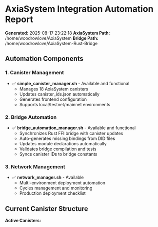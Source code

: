 # AxiaSystem Integration Automation Report

**Generated:** 2025-08-17 23:22:18
**AxiaSystem Path:** /home/woodrowlove/AxiaSystem
**Bridge Path:** /home/woodrowlove/AxiaSystem-Rust-Bridge

## Automation Components

### 1. Canister Management
- ✅ **simple_canister_manager.sh** - Available and functional
  - Manages 18 AxiaSystem canisters
  - Updates canister_ids.json automatically
  - Generates frontend configuration
  - Supports local/testnet/mainnet environments

### 2. Bridge Automation
- ✅ **bridge_automation_manager.sh** - Available and functional
  - Synchronizes Rust FFI bridge with canister updates
  - Auto-generates missing bindings from DID files
  - Updates module declarations automatically
  - Validates bridge compilation and tests
  - Syncs canister IDs to bridge constants

### 3. Network Management
- ✅ **network_manager.sh** - Available
  - Multi-environment deployment automation
  - Cycles management and monitoring
  - Production deployment checklist

## Current Canister Structure

**Active Canisters:**
